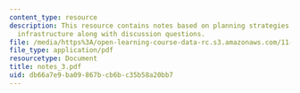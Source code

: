 ```yaml
---
content_type: resource
description: This resource contains notes based on planning strategies and information
  infrastructure along with discussion questions.
file: /media/https%3A/open-learning-course-data-rc.s3.amazonaws.com/11-522-research-seminar-on-urban-information-systems-fall-2005/db66a7e9ba09867bcb6bc35b58a20bb7_notes_3.pdf
file_type: application/pdf
resourcetype: Document
title: notes_3.pdf
uid: db66a7e9-ba09-867b-cb6b-c35b58a20bb7
---
```

